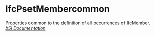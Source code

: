 IfcPsetMembercommon
===================
Properties common to the definition of all occurrences of IfcMember.  
[ _bSI
Documentation_](https://standards.buildingsmart.org/IFC/DEV/IFC4_2/FINAL/HTML/schema/ifcsharedbldgelements/pset/pset_membercommon.htm)


